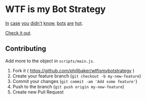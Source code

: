 # WTF is my Bot Strategy

[In](https://medium.com/@thetuck/you-need-a-chatbot-strategy-3f4cfafabbef#.8or6fukcs) [case](http://www.economist.com/news/business-and-finance/21696477-market-apps-maturing-now-one-text-based-services-or-chatbots-looks-poised) [you](http://www.niemanlab.org/2016/01/the-economist-starts-publishing-its-charts-on-the-messaging-app-line/
) [didn't](http://customerthink.com/if-there-is-an-app-for-that-why-should-we-care-about-bots/
) [know](http://windowsitpro.com/industry/be-everywhere-does-your-company-need-bot-strategy), [bots](http://www.investors.com/news/technology/apple-must-step-up-in-bots-as-facebook-microsoft-advance-says-ubs/) [are](https://www.mobilestrategies360.com/2016/04/21/here-come-bots) [hot](http://www.financialexpress.com/article/industry/companies/gupshup-brings-the-bot-revolution-to-india-gupshup-io/248391/).

[Check it out](http://wtfismybot.tech).

## Contributing

Add more to the object in `scripts/main.js`.

1. Fork it ( https://github.com/phillbaker/wtfismybotstrategy )
2. Create your feature branch (`git checkout -b my-new-feature`)
3. Commit your changes (`git commit -am 'Add some feature'`)
4. Push to the branch (`git push origin my-new-feature`)
5. Create new Pull Request


